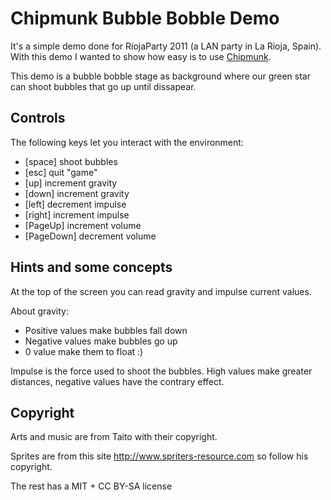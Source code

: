 Chipmunk Bubble Bobble Demo
===========================

It's a simple demo done for RiojaParty 2011 (a LAN party in La Rioja, Spain). With this demo I wanted to show how easy is to use [Chipmunk](http://beoran.github.com/chipmunk/).

This demo is a bubble bobble stage as background where our green star can shoot bubbles that go up until dissapear.


Controls
--------

The following keys let you interact with the environment:

* [space] shoot bubbles
* [esc] quit "game"
* [up] increment gravity
* [down] increment gravity
* [left] decrement impulse
* [right] increment impulse
* [PageUp] increment volume
* [PageDown] decrement volume


Hints and some concepts
-----------------------

At the top of the screen you can read gravity and impulse current values.

About gravity:

* Positive values make bubbles fall down
* Negative values make bubbles go up
* 0 value make them to float :)

Impulse is the force used to shoot the bubbles. High values make greater distances, negative values have the contrary effect.


Copyright
---------

Arts and music are from Taito with their copyright.

Sprites are from this site http://www.spriters-resource.com so follow his copyright.

The rest has a MIT + CC BY-SA license
